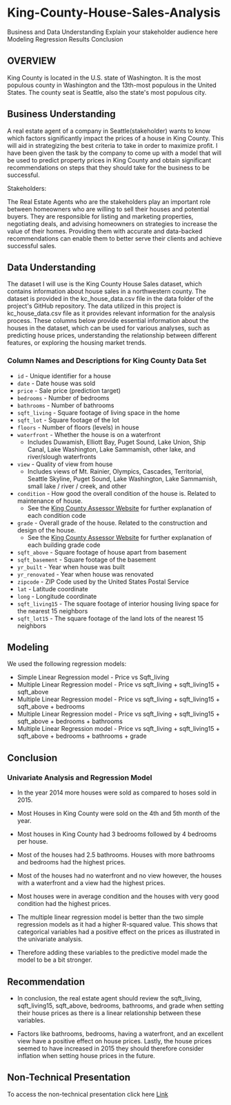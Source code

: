 # King-County-House-Sales-Analysis

Business and Data Understanding
Explain your stakeholder audience here
Modeling
Regression Results
Conclusion
## OVERVIEW
King County is located in the U.S. state of Washington. It is the most populous county in Washington and the 13th-most populous in the United States. The county seat is Seattle, also the state's most populous city.

## Business Understanding
A real estate agent of a company in Seattle(stakeholder) wants to know which factors significantly impact the prices of a house in King County. This will aid in strategizing the best criteria to take in order to maximize profit. I have been given the task by the company to come up with a model that will be used to predict property prices in King County and obtain significant recommendations on steps that they should take for the business to be successful.

Stakeholders:

The Real Estate Agents who are the stakeholders play an important role between homeowners who are willing to sell their houses and potential buyers. They are responsible for listing and marketing properties, negotiating deals, and advising homeowners on strategies to increase the value of their homes. Providing them with accurate and data-backed recommendations can enable them to better serve their clients and achieve successful sales.

## Data Understanding
The dataset I will use is the King County House Sales dataset, which contains information about house sales in a northwestern county. The dataset is provided in the kc_house_data.csv file in the data folder of the project's GitHub repository.
The data utilized in this project is kc_house_data.csv file as it provides relevant information for the analysis process. These columns below provide essential information about the houses in the dataset, which can be used for various analyses, such as predicting house prices, understanding the relationship between different features, or exploring the housing market trends.


### Column Names and Descriptions for King County Data Set
* `id` - Unique identifier for a house
* `date` - Date house was sold
* `price` - Sale price (prediction target)
* `bedrooms` - Number of bedrooms
* `bathrooms` - Number of bathrooms
* `sqft_living` - Square footage of living space in the home
* `sqft_lot` - Square footage of the lot
* `floors` - Number of floors (levels) in house
* `waterfront` - Whether the house is on a waterfront
  * Includes Duwamish, Elliott Bay, Puget Sound, Lake Union, Ship Canal, Lake Washington, Lake Sammamish, other lake, and river/slough waterfronts
* `view` - Quality of view from house
  * Includes views of Mt. Rainier, Olympics, Cascades, Territorial, Seattle Skyline, Puget Sound, Lake Washington, Lake Sammamish, small lake / river / creek, and other
* `condition` - How good the overall condition of the house is. Related to maintenance of house.
  * See the [King County Assessor Website](https://info.kingcounty.gov/assessor/esales/Glossary.aspx?type=r) for further explanation of each condition code
* `grade` - Overall grade of the house. Related to the construction and design of the house.
  * See the [King County Assessor Website](https://info.kingcounty.gov/assessor/esales/Glossary.aspx?type=r) for further explanation of each building grade code
* `sqft_above` - Square footage of house apart from basement
* `sqft_basement` - Square footage of the basement
* `yr_built` - Year when house was built
* `yr_renovated` - Year when house was renovated
* `zipcode` - ZIP Code used by the United States Postal Service
* `lat` - Latitude coordinate
* `long` - Longitude coordinate
* `sqft_living15` - The square footage of interior housing living space for the nearest 15 neighbors
* `sqft_lot15` - The square footage of the land lots of the nearest 15 neighbors

## Modeling
We used the following regression models:

* Simple Linear Regression model - Price vs Sqft_living
* Multiple Linear Regression model - Price vs sqft_living + sqft_living15 + sqft_above
* Multiple Linear Regression model - Price vs sqft_living + sqft_living15 + sqft_above + bedrooms 
* Multiple Linear Regression model - Price vs sqft_living + sqft_living15 + sqft_above + bedrooms + bathrooms
* Multiple Linear Regression model - Price vs sqft_living + sqft_living15 + sqft_above + bedrooms + bathrooms + grade

## Conclusion

### Univariate Analysis and Regression Model

* In the year 2014 more houses were sold as compared to hoses sold in 2015.


* Most Houses in King County  were sold on the 4th and 5th  month of the year.


* Most houses in King County had 3 bedrooms followed by 4 bedrooms per house.


* Most of the houses had 2.5 bathrooms. Houses with more bathrooms and bedrooms had the highest prices.


* Most of the houses had no waterfront and no view however, the houses with a waterfront and a view had the highest prices.


* Most houses were in average condition and the houses with very good condition had the highest prices.

* The multiple linear regression model is better than the two simple regression models as it had a higher R-squared value. This shows that categorical variables had a positive effect on the prices as illustrated in the univariate analysis.

* Therefore adding these variables to the predictive model made the model to be a bit stronger.


## Recommendation
* In conclusion, the real estate agent should review the sqft_living, sqft_living15, sqft_above, bedrooms, bathrooms, and grade when setting 
  their  house prices as there is a linear relationship between these variables.

* Factors like bathrooms, bedrooms, having a waterfront, and an excellent view have a positive effect on house prices. Lastly, the house prices 
  seemed to have increased in 2015 they should therefore consider inflation when setting house prices in the future.
  
## Non-Technical Presentation

To access the non-technical presentation click here [Link](https://docs.google.com/presentation/d/1TOd9Cb0dX8W5OLbUASLv89wSEjf93IByFdxn-rfN59U/edit?usp=sharing)
